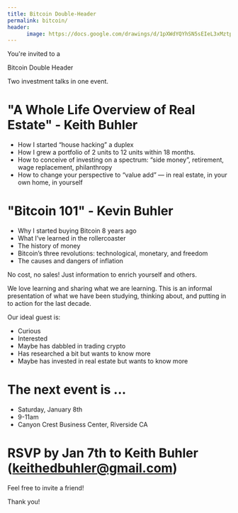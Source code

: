 ```yaml
---
title: Bitcoin Double-Header
permalink: bitcoin/
header:
      image: https://docs.google.com/drawings/d/1pXWdYQYhSN5sEIeL3xMztpe2HDtgdNrpvB-QAz8X5l4/edit?usp=sharing
--- 
```



You're invited to a 

Bitcoin Double Header

Two investment talks in one event. 

# "A Whole Life Overview of Real Estate" - Keith Buhler
- How I started “house hacking” a duplex
- How I grew a portfolio of 2 units to 12 units within 18 months.
- How to conceive of investing on a spectrum: “side money”, retirement, wage replacement, philanthropy
- How to change your perspective to “value add” — in real estate, in your own home, in yourself

# "Bitcoin 101" - Kevin Buhler

- Why I started buying Bitcoin 8 years ago
- What I’ve learned in the rollercoaster
- The history of money
- Bitcoin’s three revolutions: technological, monetary, and freedom
- The causes and dangers of inflation

No cost, no sales! Just information to enrich yourself and others. 

We love learning and sharing what we are learning. This is an informal presentation of what we have been studying, thinking about, and putting in to action for the last decade. 

Our ideal guest is: 
- Curious
- Interested
- Maybe has dabbled in trading crypto
- Has researched a bit but wants to know more
- Maybe has invested in real estate but wants to know more

# The next event is ...
* Saturday, January 8th
* 9-11am
* Canyon Crest Business Center, Riverside CA

# RSVP by Jan 7th to Keith Buhler (keithedbuhler@gmail.com)
Feel free to invite a friend!

Thank you! 
